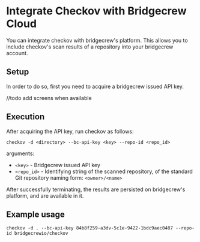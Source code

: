 # Integrate Checkov with Bridgecrew Cloud
You can integrate checkov with bridgecrew's platform. This allows you to include checkov's scan results of a repository
into your bridgecrew account.

## Setup
In order to do so, first you need to acquire a bridgecrew issued API key.
 
//todo add screens when available

## Execution
After acquiring the API key, run checkov as follows:

`checkov -d <directory> --bc-api-key <key> --repo-id <repo_id>`

arguments:
- `<key>` - Bridgecrew issued API key
- `<repo_id>` - Identifying string of the scanned repository, of the standard Git repository naming form: `<owner>/<name>`

After successfully terminating, the results are persisted on bridgecrew's platform, and are available in it.


## Example usage

`checkov -d . --bc-api-key 84b8f259-a3dv-5c1e-9422-1bdc9aec0487 --repo-id bridgecrewio/checkov`
